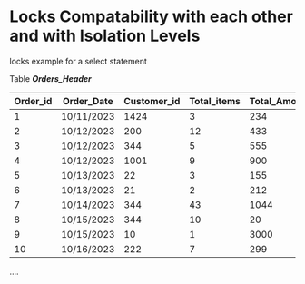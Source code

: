 # Locks Compatability with each other and with Isolation Levels

locks example for a select statement

Table ***Orders_Header***

Order_id|Order_Date|Customer_id|Total_items|Total_Amount
--------|----------|-----------|-----------|------------
1|10/11/2023|1424|3|234
2|10/12/2023|200|12|433
3|10/12/2023|344|5|555
4|10/12/2023|1001|9|900
5|10/13/2023|22|3|155
6|10/13/2023|21|2|212
7|10/14/2023|344|43|1044
8|10/15/2023|344|10|20
9|10/15/2023|10|1|3000
10|10/16/2023|222|7|299
….				



